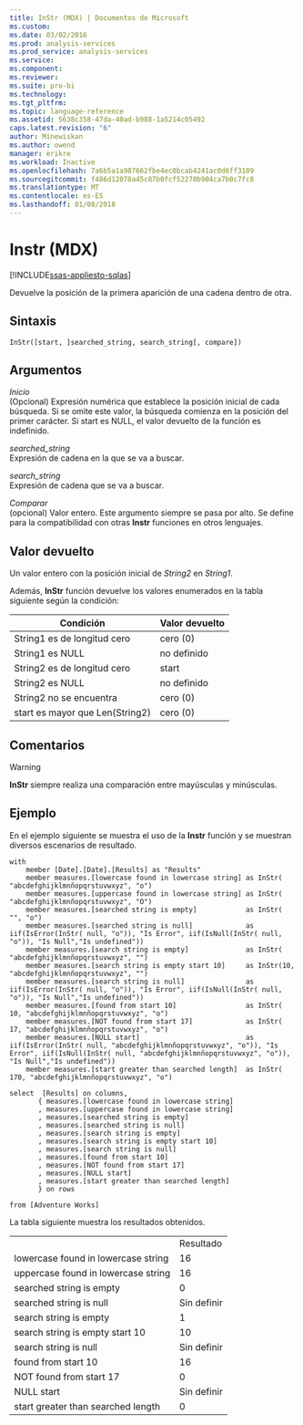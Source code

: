 ```yaml
---
title: InStr (MDX) | Documentos de Microsoft
ms.custom: 
ms.date: 03/02/2016
ms.prod: analysis-services
ms.prod_service: analysis-services
ms.service: 
ms.component: 
ms.reviewer: 
ms.suite: pro-bi
ms.technology: 
ms.tgt_pltfrm: 
ms.topic: language-reference
ms.assetid: 5638c358-47da-40ad-b988-1a5214c05492
caps.latest.revision: "6"
author: Minewiskan
ms.author: owend
manager: erikre
ms.workload: Inactive
ms.openlocfilehash: 7a6b5a1a987662fbe4ec0bcab4241ac0d6ff3109
ms.sourcegitcommit: f486d12078a45c87b0fcf52270b904ca7b0c7fc8
ms.translationtype: MT
ms.contentlocale: es-ES
ms.lasthandoff: 01/08/2018
---
```

# <a name="instr-mdx"></a>Instr (MDX)
[!INCLUDE[ssas-appliesto-sqlas](../includes/ssas-appliesto-sqlas.md)]

  Devuelve la posición de la primera aparición de una cadena dentro de otra.  
  
## <a name="syntax"></a>Sintaxis  
  
```  
InStr([start, ]searched_string, search_string[, compare])  
```  
  
## <a name="arguments"></a>Argumentos  
 *Inicio*  
 (Opcional) Expresión numérica que establece la posición inicial de cada búsqueda. Si se omite este valor, la búsqueda comienza en la posición del primer carácter. Si start es NULL, el valor devuelto de la función es indefinido.  
  
 *searched_string*  
 Expresión de cadena en la que se va a buscar.  
  
 *search_string*  
 Expresión de cadena que se va a buscar.  
  
 *Comparar*  
 (opcional) Valor entero. Este argumento siempre se pasa por alto. Se define para la compatibilidad con otras **Instr** funciones en otros lenguajes.  
  
## <a name="return-value"></a>Valor devuelto  
 Un valor entero con la posición inicial de *String2* en *String1*.  
  
 Además, **InStr** función devuelve los valores enumerados en la tabla siguiente según la condición:  
  
|Condición|Valor devuelto|  
|---------------|------------------|  
|String1 es de longitud cero|cero (0)|  
|String1 es NULL|no definido|  
|String2 es de longitud cero|start|  
|String2 es NULL|no definido|  
|String2 no se encuentra|cero (0)|  
|start es mayor que Len(String2)|cero (0)|  
  
## <a name="remarks"></a>Comentarios  
  
> [!WARNING]  
>  **InStr** siempre realiza una comparación entre mayúsculas y minúsculas.  
  
## <a name="example"></a>Ejemplo  
 En el ejemplo siguiente se muestra el uso de la **Instr** función y se muestran diversos escenarios de resultado.  
  
```  
with   
    member [Date].[Date].[Results] as "Results"  
    member measures.[lowercase found in lowercase string] as InStr( "abcdefghijklmnñopqrstuvwxyz", "o")  
    member measures.[uppercase found in lowercase string] as InStr( "abcdefghijklmnñopqrstuvwxyz", "O")  
    member measures.[searched string is empty]            as InStr( "", "o")  
    member measures.[searched string is null]             as iif(IsError(InStr( null, "o")), "Is Error", iif(IsNull(InStr( null, "o")), "Is Null","Is undefined"))  
    member measures.[search string is empty]              as InStr( "abcdefghijklmnñopqrstuvwxyz", "")  
    member measures.[search string is empty start 10]     as InStr(10, "abcdefghijklmnñopqrstuvwxyz", "")  
    member measures.[search string is null]               as iif(IsError(InStr( null, "o")), "Is Error", iif(IsNull(InStr( null, "o")), "Is Null","Is undefined"))  
    member measures.[found from start 10]                 as InStr( 10, "abcdefghijklmnñopqrstuvwxyz", "o")  
    member measures.[NOT found from start 17]             as InStr( 17, "abcdefghijklmnñopqrstuvwxyz", "o")  
    member measures.[NULL start]                          as iif(IsError(InStr( null, "abcdefghijklmnñopqrstuvwxyz", "o")), "Is Error", iif(IsNull(InStr( null, "abcdefghijklmnñopqrstuvwxyz", "o")), "Is Null","Is undefined"))  
    member measures.[start greater than searched length]  as InStr( 170, "abcdefghijklmnñopqrstuvwxyz", "o")  
  
select  [Results] on columns,  
       { measures.[lowercase found in lowercase string]  
       , measures.[uppercase found in lowercase string]  
       , measures.[searched string is empty]  
       , measures.[searched string is null]  
       , measures.[search string is empty]  
       , measures.[search string is empty start 10]  
       , measures.[search string is null]  
       , measures.[found from start 10]  
       , measures.[NOT found from start 17]  
       , measures.[NULL start]   
       , measures.[start greater than searched length]  
       } on rows  
  
from [Adventure Works]  
```  
  
 La tabla siguiente muestra los resultados obtenidos.  
  
|||  
|-|-|  
||Resultado|  
|lowercase found in lowercase string|16|  
|uppercase found in lowercase string|16|  
|searched string is empty|0|  
|searched string is null|Sin definir|  
|search string is empty|1|  
|search string is empty start 10|10|  
|search string is null|Sin definir|  
|found from start 10|16|  
|NOT found from start 17|0|  
|NULL start|Sin definir|  
|start greater than searched length|0|  
  
  
